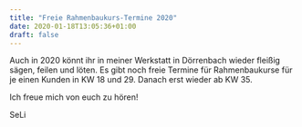 ```yaml
---
title: "Freie Rahmenbaukurs-Termine 2020"
date: 2020-01-18T13:05:36+01:00
draft: false
---
```


Auch in 2020 könnt ihr in meiner Werkstatt in Dörrenbach wieder fleißig
sägen, feilen und löten. Es gibt noch freie Termine für Rahmenbaukurse
für je einen Kunden in KW 18 und 29. Danach erst wieder ab KW 35.

Ich freue mich von euch zu hören!

SeLi
